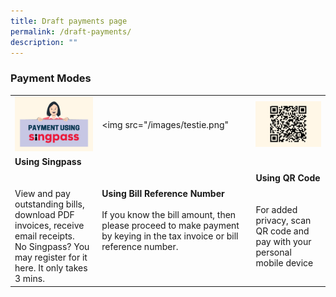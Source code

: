 ```yaml
---
title: Draft payments page
permalink: /draft-payments/
description: ""
---
```

### Payment Modes

| |  |  |
| -------- | -------- | -------- |
|![](/images/testie2.png)|<img src="/images/testie.png" | ![](/images/testie3.png)|
|**Using Singpass**<br><br> <br>View and pay outstanding bills, download PDF invoices, receive email receipts.<br>No Singpass? You may register for it here. It only takes 3 mins.| **Using Bill Reference Number**<br><br>If you know the bill amount, then please proceed to make payment by keying in the tax invoice or bill reference number.|**Using QR Code**<br><br><br>For added privacy, scan QR code and pay with your personal mobile device|




